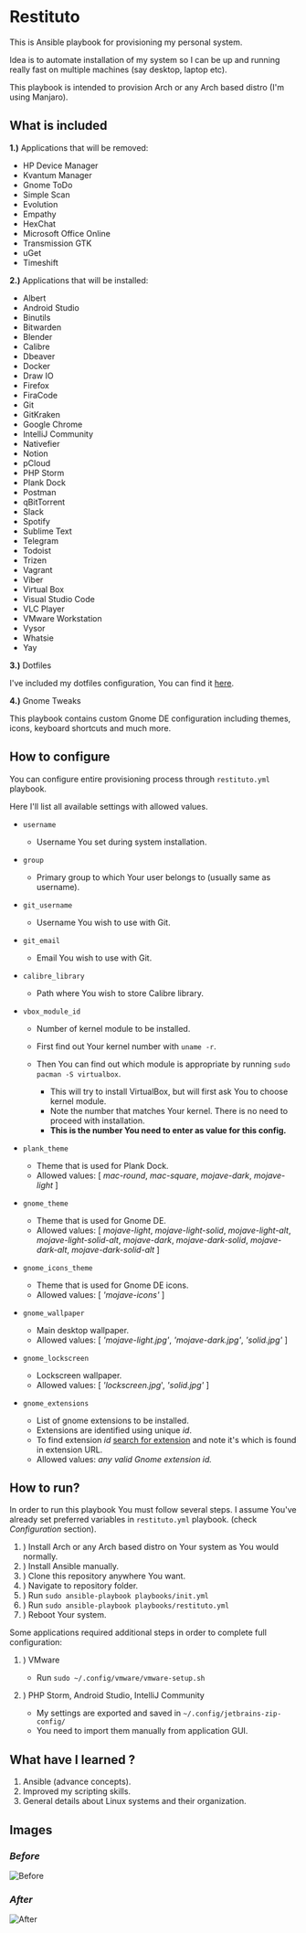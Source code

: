 # Restituto

This is Ansible playbook for provisioning my personal system.

Idea is to automate installation of my system so I can be up and running really fast on multiple machines (say desktop, laptop etc).

This playbook is intended to provision Arch or any Arch based distro (I'm using Manjaro).

## What is included

**1.)**
Applications that will be removed:

- HP Device Manager
- Kvantum Manager
- Gnome ToDo
- Simple Scan
- Evolution
- Empathy
- HexChat
- Microsoft Office Online
- Transmission GTK
- uGet
- Timeshift

**2.)**
Applications that will be installed:

- Albert
- Android Studio
- Binutils
- Bitwarden
- Blender
- Calibre
- Dbeaver
- Docker
- Draw IO
- Firefox
- FiraCode
- Git
- GitKraken
- Google Chrome
- IntelliJ Community
- Nativefier
- Notion
- pCloud
- PHP Storm
- Plank Dock
- Postman
- qBitTorrent
- Slack
- Spotify
- Sublime Text
- Telegram
- Todoist
- Trizen
- Vagrant
- Viber
- Virtual Box
- Visual Studio Code
- VLC Player
- VMware Workstation
- Vysor
- Whatsie
- Yay

**3.)**
Dotfiles

I've included my dotfiles configuration, You can find it [here](https://github.com/aleksa-sukovic/dotfiles).

**4.)**
Gnome Tweaks

This playbook contains custom Gnome DE configuration including themes, icons, keyboard shortcuts and much more.

## How to configure

You can configure entire provisioning process through `restituto.yml` playbook.

Here I'll list all available settings with allowed values.

  - `username`

    - Username You set during system installation.

  - `group`

    - Primary group to which Your user belongs to (usually same as username).

  - `git_username`

    - Username You wish to use with Git.

  - `git_email`

    - Email You wish to use with Git.

  - `calibre_library`

    - Path where You wish to store Calibre library.

  - `vbox_module_id`

    - Number of kernel module to be installed.
    - First find out Your kernel number with `uname -r`.
    - Then You can find out which module is appropriate by running `sudo pacman -S virtualbox`.

      - This will try to install VirtualBox, but will first ask You to choose kernel module.
      - Note the number that matches Your kernel. There is no need to proceed with installation.
      - **This is the number You need to enter as value for this config.**

  - `plank_theme`

    - Theme that is used for Plank Dock.
    - Allowed values: [ *mac-round*, *mac-square*, *mojave-dark*, *mojave-light* ]

  - `gnome_theme`

    - Theme that is used for Gnome DE.
    - Allowed values: [ *mojave-light*, *mojave-light-solid*, *mojave-light-alt*, *mojave-light-solid-alt*, *mojave-dark*, *mojave-dark-solid*, *mojave-dark-alt*, *mojave-dark-solid-alt* ]

  - `gnome_icons_theme`

    - Theme that is used for Gnome DE icons.
    - Allowed values: [ *'mojave-icons'* ]

  - `gnome_wallpaper`

    - Main desktop wallpaper.
    - Allowed values: [ *'mojave-light.jpg'*, *'mojave-dark.jpg'*, *'solid.jpg'* ]

  - `gnome_lockscreen`

    - Lockscreen wallpaper.
    - Allowed values: [ *'lockscreen.jpg*', *'solid.jpg'*  ]

  - `gnome_extensions`

    - List of gnome extensions to be installed.
    - Extensions are identified using unique *id*.
    - To find extension *id* [search for extension](https://extensions.gnome.org/) and note it's which is found in extension URL.
    - Allowed values: *any valid Gnome extension id.*

## How to run?

In order to run this playbook You must follow several steps. I assume You've already set preferred variables in `restituto.yml` playbook. (check *Configuration* section).

1. ) Install Arch or any Arch based distro on Your system as You would normally.
2. ) Install Ansible manually.
3. ) Clone this repository anywhere You want.
4. ) Navigate to repository folder.
5. ) Run `sudo ansible-playbook playbooks/init.yml`
6. ) Run `sudo ansible-playbook playbooks/restituto.yml`
7. ) Reboot Your system.

Some applications required additional steps in order to complete full configuration:

1. ) VMware

   - Run `sudo ~/.config/vmware/vmware-setup.sh`

2. ) PHP Storm, Android Studio, IntelliJ Community

   - My settings are exported and saved in `~/.config/jetbrains-zip-config/`
   - You need to import them manually from application GUI.

## What have I learned ?
1. Ansible (advance concepts).
2. Improved my scripting skills.
3. General details about Linux systems and their organization.

## Images

### *Before*
![Before](https://api.pcloud.com/getpubthumb?code=XZDlfa7ZlQCKgCLEN4pgFdoE2AuMCLEoqrHy&linkpassword=undefined&size=1257x914&crop=0&type=auto)

### *After*
![After](https://api.pcloud.com/getpubthumb?code=XZ6wfa7ZuxwBmRyzAX0dbpceTc7RozFpUeYV&linkpassword=undefined&size=1233x845&crop=0&type=auto)
